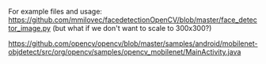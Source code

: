

For example files and usage:
https://github.com/mmilovec/facedetectionOpenCV/blob/master/face_detector_image.py
(but what if we don't want to scale to 300x300?)


https://github.com/opencv/opencv/blob/master/samples/android/mobilenet-objdetect/src/org/opencv/samples/opencv_mobilenet/MainActivity.java
